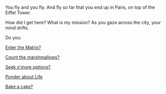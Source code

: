You fly and you fly. And fly so far that you
end up in Paris, on top of the Eiffel Tower.

How did I get here?  What is my mission? As you gaze across the city, your mind drifts. 

Do you:

[Enter the Matrix?](../../matrix/matrix.md)

[Count the marshmallows?](../../count-the-marshmellows/count-the-marshmellows.md)

[Seek s'more options?](../see-smore-options/see-smore-options.md)

[Ponder about Life](../../ponder/ponder-about-life.md)

[Bake a cake?](../dance/bake-a-cake/bake-a-cake.md)